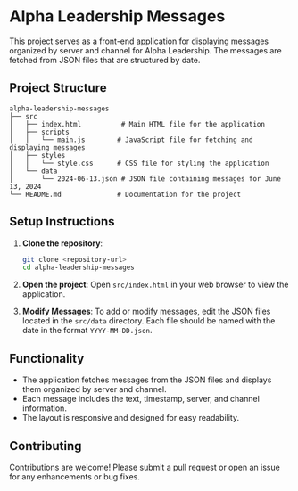 # Alpha Leadership Messages

This project serves as a front-end application for displaying messages organized by server and channel for Alpha Leadership. The messages are fetched from JSON files that are structured by date.

## Project Structure

```
alpha-leadership-messages
├── src
│   ├── index.html          # Main HTML file for the application
│   ├── scripts
│   │   └── main.js        # JavaScript file for fetching and displaying messages
│   ├── styles
│   │   └── style.css      # CSS file for styling the application
│   └── data
│       └── 2024-06-13.json # JSON file containing messages for June 13, 2024
└── README.md              # Documentation for the project
```

## Setup Instructions

1. **Clone the repository**:
   ```bash
   git clone <repository-url>
   cd alpha-leadership-messages
   ```

2. **Open the project**:
   Open `src/index.html` in your web browser to view the application.

3. **Modify Messages**:
   To add or modify messages, edit the JSON files located in the `src/data` directory. Each file should be named with the date in the format `YYYY-MM-DD.json`.

## Functionality

- The application fetches messages from the JSON files and displays them organized by server and channel.
- Each message includes the text, timestamp, server, and channel information.
- The layout is responsive and designed for easy readability.

## Contributing

Contributions are welcome! Please submit a pull request or open an issue for any enhancements or bug fixes.